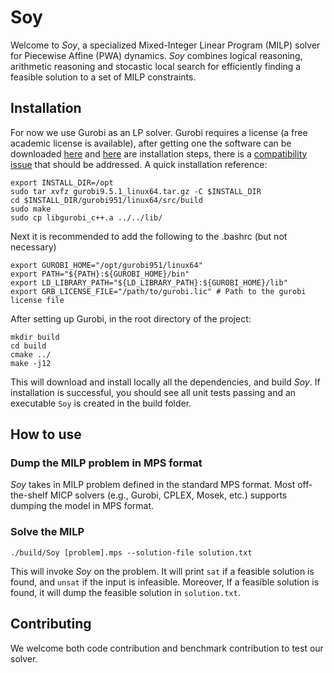 # Soy

Welcome to *Soy*, a specialized Mixed-Integer Linear Program (MILP) solver for Piecewise Affine (PWA) dynamics. *Soy* combines logical reasoning, arithmetic reasoning and stocastic local search for efficiently finding a feasible solution to a set of MILP constraints.


## Installation
For now we use Gurobi as an LP solver. Gurobi requires a license (a free
academic license is available), after getting one the software can be downloaded
[here](https://www.gurobi.com/downloads/gurobi-optimizer-eula/) and [here](https://www.gurobi.com/documentation/9.5/quickstart_linux/software_installation_guid.html#section:Installation) are
installation steps, there is a [compatibility
issue](https://support.gurobi.com/hc/en-us/articles/360039093112-C-compilation-on-Linux) that should be addressed.
A quick installation reference:
```
export INSTALL_DIR=/opt
sudo tar xvfz gurobi9.5.1_linux64.tar.gz -C $INSTALL_DIR
cd $INSTALL_DIR/gurobi951/linux64/src/build
sudo make
sudo cp libgurobi_c++.a ../../lib/
```
Next it is recommended to add the following to the .bashrc (but not necessary) 
```
export GUROBI_HOME="/opt/gurobi951/linux64"
export PATH="${PATH}:${GUROBI_HOME}/bin"
export LD_LIBRARY_PATH="${LD_LIBRARY_PATH}:${GUROBI_HOME}/lib"
export GRB_LICENSE_FILE="/path/to/gurobi.lic" # Path to the gurobi license file
```

After setting up Gurobi, in the root directory of the project:
```
mkdir build
cd build
cmake ../
make -j12
```

This will download and install locally all the dependencies, and build *Soy*. If installation is successful, you should see all unit tests passing and an executable `Soy` is created in the build folder. 

## How to use

### Dump the MILP problem in MPS format
*Soy* takes in MILP problem defined in the standard MPS format. Most off-the-shelf MICP solvers (e.g., Gurobi, CPLEX, Mosek, etc.) supports dumping the model in MPS format. 

### Solve the MILP

``./build/Soy [problem].mps --solution-file solution.txt``

This will invoke *Soy* on the problem. It will print `sat` if a feasible solution is found, and `unsat` if the input is infeasible.
Moreover, If a feasible solution is found, it will dump the feasible solution in `solution.txt`. 

## Contributing
We welcome both code contribution and benchmark contribution to test our solver.
